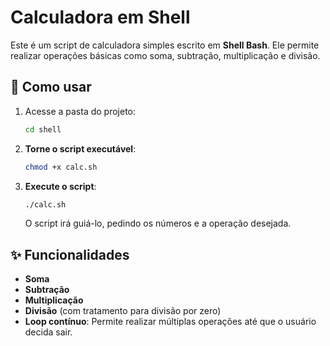 # Calculadora em Shell

Este é um script de calculadora simples escrito em **Shell Bash**. Ele permite realizar operações básicas como soma, subtração, multiplicação e divisão.

## 🚀 Como usar

1. Acesse a pasta do projeto:
   ```bash
   cd shell
   ```

2.  **Torne o script executável**:
    ```bash
    chmod +x calc.sh
    ```


3.  **Execute o script**:

    ```bash
    ./calc.sh
    ```

    O script irá guiá-lo, pedindo os números e a operação desejada.

## ✨ Funcionalidades

* **Soma**
* **Subtração**
* **Multiplicação**
* **Divisão** (com tratamento para divisão por zero)
* **Loop contínuo**: Permite realizar múltiplas operações até que o usuário decida sair.
